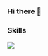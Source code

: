 ### Hi there 👋
### Skills
<a href="https://developer.mozilla.org/ko/docs/Learn/HTML/Introduction_to_HTML/Getting_started" target="_blank"><img src="https://img.shields.io/badge/HTML5-배경색?style=for-the-badge&logo=E34F26&logoColor=blue"/></a>
